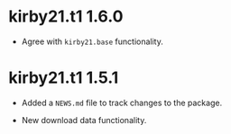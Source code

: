 # kirby21.t1 1.6.0

* Agree with `kirby21.base` functionality.

# kirby21.t1 1.5.1

* Added a `NEWS.md` file to track changes to the package.

* New download data functionality.


